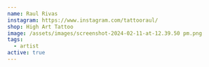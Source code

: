 ```yaml
---
name: Raul Rivas
instagram: https://www.instagram.com/tattooraul/
shop: High Art Tattoo
image: /assets/images/screenshot-2024-02-11-at-12.39.50 pm.png
tags:
  - artist
active: true
---
```


